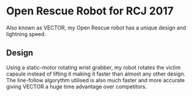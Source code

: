 # Open Rescue Robot for RCJ 2017

Also known as VECTOR, my Open Rescue robot has a unique design and lightning speed.

## Design
Using a static-motor rotating wrist grabber, my robot rotates the victim capsule instead of lifting it making it faster than almost any other design.
The line-follow algorythm utilised is also much faster and more accurate giving VECTOR a huge time advantage over competitors.